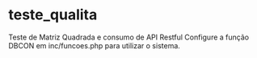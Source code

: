 # teste_qualita
Teste de Matriz Quadrada e consumo de API Restful
Configure a função DBCON em inc/funcoes.php para utilizar o sistema.
